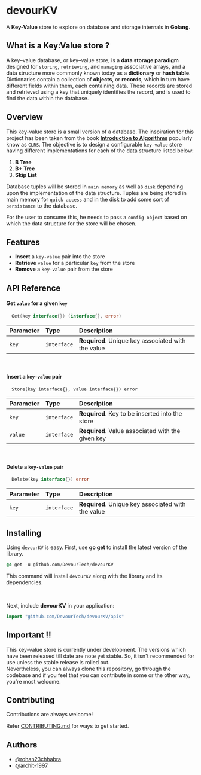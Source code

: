
# devourKV

A **Key-Value** store to explore on database and storage internals in **Golang**.


## What is a Key:Value store ?

A key–value database, or key–value store, is a **data storage paradigm** designed for `storing`, `retrieving`, and `managing` associative arrays, and a data structure more commonly known today as a **dictionary** or **hash table**. 
Dictionaries contain a collection of **objects**, or **records**, which in turn have different fields within them, each containing data. 
These records are stored and retrieved using a key that uniquely identifies the record, and is used to find the data within the database.


## Overview

This key-value store is a small version of a database. The inspiration for this project has been taken from the book
**[Introduction to Algorithms](http://staff.ustc.edu.cn/~csli/graduate/algorithms/book6/toc.htm)** popularly
know as `CLRS`. The objective is to design a configurable `key-value` store having different implementations for each of the data 
structure listed below:

1. **B Tree**
2. **B+ Tree**
3. **Skip List**

Database tuples will be stored in `main memory` as well as `disk` depending upon the implementation of the data structure.
Tuples are being stored in main memory for `quick access` and in the disk to add some sort of `persistance` to the database.

For the user to consume this, he needs to pass a `config object` based on which the data structure for the store
will be chosen.


## Features

- **Insert** a `key-value` pair into the store
- **Retrieve** `value` for a particular `key` from the store
- **Remove** a `key-value` pair from the store

## API Reference


#### Get `value` for a given `key`

```go
  Get(key interface{}) (interface{}, error)
```

| Parameter | Type     | Description                |
| :-------- | :------- | :------------------------- |
| `key` | `interface` | **Required**. Unique key associated with the value |

<br>

#### Insert a `key-value` pair

```http
  Store(key interface{}, value interface{}) error
```

| Parameter | Type     | Description                       |
| :-------- | :------- | :-------------------------------- |
| `key`      | `interface` | **Required**. Key to be inserted into the store |
| `value`   |   `interface`| **Required**. Value associated with the given key |

<br>

#### Delete a `key-value` pair

```go
  Delete(key interface{}) error
```

| Parameter | Type     | Description                |
| :-------- | :------- | :------------------------- |
| `key` | `interface` | **Required**. Unique key associated with the value |

## Installing

Using `devourKV` is easy. First, use **go get** to install the latest version of the library. 
```go
go get -u github.com/DevourTech/devourKV
```
This command will install `devourKV`  along with the library and its dependencies.


<br>

Next, include **devourKV** in your application:

```go
import "github.com/DevourTech/devourKV/apis"
```

## Important !!

This key-value store is currently under development. The versions which have been released till date are note yet stable.
So, it isn't recommended for use unless the stable release is rolled out.<br>
Nevertheless, you can always clone this repository, go through the codebase and if you feel that you can contribute
in some or the other way, you're most welcome. 

## Contributing

Contributions are always welcome!

Refer [CONTRIBUTING.md](./CONTRIBUTING.md) for ways to get started.


## Authors

- [@rohan23chhabra](https://github.com/rohan23chhabra)
- [@archit-1997](https://github.com/archit-1997)

  